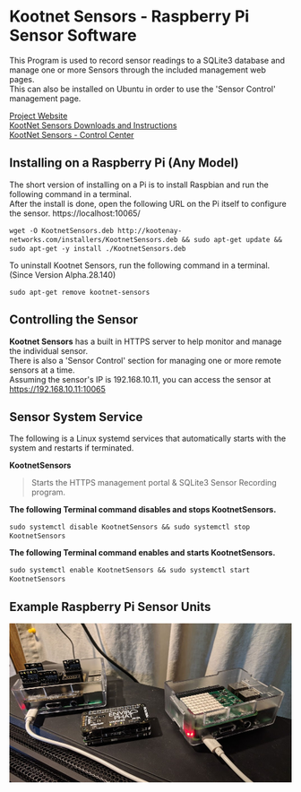 # Kootnet Sensors - Raspberry Pi Sensor Software
This Program is used to record sensor readings to a SQLite3 database and manage one or more Sensors through the included management web pages.  
This can also be installed on Ubuntu in order to use the 'Sensor Control' management page.

[Project Website](http://kootenay-networks.com/?page_id=170)  
[KootNet Sensors Downloads and Instructions](http://kootenay-networks.com/?page_id=236)  
[KootNet Sensors - Control Center](https://github.com/chad-ermacora/sensor-control-center)

Installing on a Raspberry Pi (Any Model)
-------------------------

The short version of installing on a Pi is to install Raspbian and run the following command in a terminal.  
After the install is done, open the following URL on the Pi itself to configure the sensor.
https://localhost:10065/

```
wget -O KootnetSensors.deb http://kootenay-networks.com/installers/KootnetSensors.deb && sudo apt-get update && sudo apt-get -y install ./KootnetSensors.deb
```

To uninstall Kootnet Sensors, run the following command in a terminal.  
(Since Version Alpha.28.140)
```
sudo apt-get remove kootnet-sensors
```

Controlling the Sensor
-------------------------

**Kootnet Sensors** has a built in HTTPS server to help monitor and manage the individual sensor.  
There is also a 'Sensor Control' section for managing one or more remote sensors at a time.  
Assuming the sensor's IP is 192.168.10.11, you can access the sensor at https://192.168.10.11:10065

Sensor System Service
----------

The following is a Linux systemd services that automatically starts with the system and restarts if terminated. 

**KootnetSensors**
>Starts the HTTPS management portal & SQLite3 Sensor Recording program.

**The following Terminal command disables and stops KootnetSensors.**
```
sudo systemctl disable KootnetSensors && sudo systemctl stop KootnetSensors
```
**The following Terminal command enables and starts KootnetSensors.**
```
sudo systemctl enable KootnetSensors && sudo systemctl start KootnetSensors
```
Example Raspberry Pi Sensor Units
---------------------
![KootNet Sensors - Raspberry Pi Sensors](extras/SensorHardware.jpg "Raspberry Pi Sensors")
